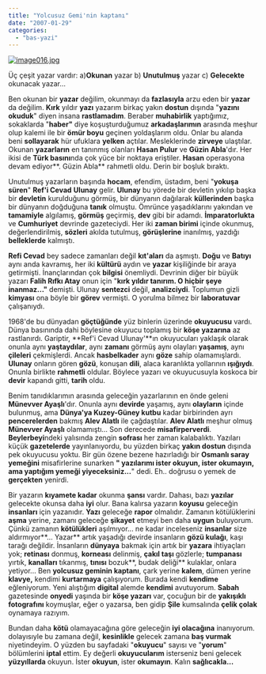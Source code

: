 ```yaml
---
title: "Yolcusuz Gemi'nin kaptanı"
date: "2007-01-29"
categories: 
  - "bas-yazi"
---
```


[![image016.jpg](/uploads/2007/08/image016.jpg)](/uploads/2007/08/image016.jpg "image016.jpg")

Üç çeşit yazar vardır: a)**Okunan** yazar b) **Unutulmuş** yazar c) **Gelecekte** okunacak yazar...

Ben okunan bir **yazar** değilim, okunmayı da **fazlasıyla** arzu eden bir **yazar** da değilim. **Kırk** yıldır **yazı** yazarım birkaç yakın **dostun** dışında "**yazını okuduk**" diyen insana **rastlamadım**. Beraber **muhabirlik** yaptığımız, sokaklarda "**haber"** diye koşuşturduğumuz **arkadaşlarımın** arasında meşhur olup kalemi ile bir **ömür boyu** geçinen yoldaşlarım oldu. Onlar bu alanda beni **sollayarak** hür ufuklara **yelken** açtılar. Mesleklerinde **zirveye** ulaştılar. Okunan **yazarların** en tanınmış olanları **Hasan Pulur** ve **Güzin Abla**'dır. Her ikisi de **Türk basını**nda çok yüce bir noktaya eriştiler. **Hasan** operasyona devam ediyor**. Güzin Abla** rahmetli oldu. Derin bir boşluk bıraktı.

Unutulmuş yazarların başında **hocam**, efendim, üstadım, beni "**yokuşa süren**" **Ref'i Cevad** **Ulunay** gelir. **Ulunay** bu yörede bir devletin yıkılıp başka bir **devletin** kurulduğunu görmüş, bir dünyanın dağılarak **küllerinden** başka bir dünyanın doğduğuna **tanık** olmuştu. Ömrünce yaşadıklarını yakından ve **tamamiyle** algılamış, **görmüş** geçirmiş, **dev** gibi bir adamdı. **İmparatorlukta** ve **Cumhuriyet** devrinde gazeteciydi. Her iki **zaman birimi** içinde okunmuş, değerlendirilmiş, **sözleri** akılda tutulmuş, **görüşlerine** inanılmış, yazdığı **belleklerde** kalmıştı.

**Refi Cevad** bey sadece zamanları değil **kıt'aları** da aşmıştı. **Doğu** ve **Batıyı** aynı anda kavramış, her iki **kültürü** aydın ve **yazar** kişiliğinde bir araya getirmişti. İnançlarından çok **bilgisi** önemliydi. Devrinin diğer bir büyük yazarı **Falih Rıfkı Atay** onun için "**kırk yıldır tanırım. O hiçbir şeye inanmaz..."** demişti. Ulunay **sentezci** değil, **analizciydi**. Toplumun gizli **kimyası** ona böyle bir **görev** vermişti. O yorulma bilmez bir **laboratuvar** çalışanıydı.

1968'de bu dünyadan **göçtüğünde** yüz binlerin üzerinde **okuyucusu** vardı. Dünya basınında dahi böylesine okuyucu toplamış bir **köşe yazarına** az rastlanırdı. Gariptir, **Ref'i Cevad Ulunay'**ın okuyucuları yaklaşık olarak onunla aynı **yaştaydılar**, aynı **zamanı** görmüş aynı olayları **yaşamış**, aynı **çileleri** çekmişlerdi. Ancak **hasbelkader** aynı **göze** sahip olamamışlardı. **Ulunay** onların gören **gözü**, konuşan **dili**, alaca karanlıkta yollarının **ışığıydı**. Onunla birlikte **rahmetli** oldular. Böylece yazarı ve okuyucusuyla koskoca bir **devir** kapandı gitti, **tarih** oldu.

Benim tanıdıklarımın arasında geleceğin yazarlarının en önde geleni **Münevver Ayaşlı**'dır. Onunla aynı **devirde** yaşamış, aynı **olayların** içinde bulunmuş, ama **Dünya'ya Kuzey-Güney kutbu** kadar birbirinden ayrı **pencerelerden** bakmış **Alev Alatlı** ile çağdaştılar. **Alev Alatlı** meşhur olmuş **Münevver Ayaşlı** olamamıştı... Son derecede **misafirperverdi**. **Beylerbeyi**ndeki yalısında zengin **sofrası** her zaman kalabalıktı. Yazıları küçük **gazetelerde** yayınlanıyordu, bu yüzden birkaç **yakın dostun** dışında pek okuyucusu yoktu. Bir gün özene bezene hazırladığı bir **Osmanlı saray yemeğini** misafirlerine sunarken **" yazılarımı ister okuyun, ister okumayın, ama yaptığım yemeği yiyeceksiniz...**" dedi. Eh.. doğrusu o yemek de **gerçekten** yenirdi.

Bir yazarın **kıyamete kadar** okunma **şansı** vardır. Dahası, bazı **yazılar** gelecekte okunsa daha **iyi** olur. Bana kalırsa yazarın **koyusu** geleceğin **insanları** için yazanıdır. **Yazı** geleceğe **rapor** olmalıdır. Zamanın kötülüklerini **aşma** yerine, zamanı geleceğe **şikayet** etmeyi ben daha **uygun** buluyorum. Çünkü zamanın **kötülükleri** aşılmıyor... ne kadar inceleseniz **insanlar** size aldırmıyor**... Yazar** artık yaşadığı devirde insanların **gözü kulağı**, kaşı tarağı değildir. İnsanların **dünyaya** bakmak için artık bir **yazara** ihtiyaçları yok; **retinası** donmuş, **korneası** delinmiş, **çakıl taşı** gözlerle; **tumpanası** yırtık, **kanalları** tıkanmış, **tınısı** bozuk**, budak deliği** kulaklar, onlara yetiyor... Ben **yolcusuz geminin kaptanı**, çark yerine **kalem**, dümen yerine **klavye,** kendimi **kurtarmaya** çalışıyorum. Burada kendi **kendime** eğleniyorum. Yeni alıştığım **digital** alemde **kendimi** avutuyorum. **Sabah** gazetesinde **onyedi** yaşında bir **köşe yazarı** var, çocuğun bir de **yakışıklı fotografını** koymuşlar, eğer o yazarsa, ben gidip **Şile** kumsalında **çelik çolak** oynamaya razıyım.

Bundan daha **kötü** olamayacağına göre geleceğin **iyi olacağına** inanıyorum. dolayısıyle bu zamana değil, **kesinlikle** gelecek zamana **baş vurmak** niyetindeyim. O yüzden bu sayfadaki "**okuyucu**" sayısı ve "**yorum**" bölümlerini **iptal** ettim. Ey değerli **okuyucularım** isterseniz beni gelecek **yüzyıllarda** okuyun. İster **okuyun**, ister **okumayın**. Kalın **sağlıcakla...**
